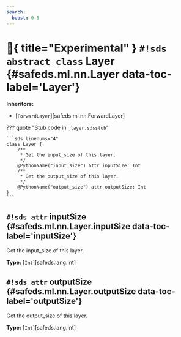```yaml
---
search:
  boost: 0.5
---
```


# :test_tube:{ title="Experimental" } `#!sds abstract class` Layer {#safeds.ml.nn.Layer data-toc-label='Layer'}

**Inheritors:**

- [`ForwardLayer`][safeds.ml.nn.ForwardLayer]

??? quote "Stub code in `_layer.sdsstub`"

    ```sds linenums="4"
    class Layer {
        /**
         * Get the input_size of this layer.
         */
        @PythonName("input_size") attr inputSize: Int
        /**
         * Get the output_size of this layer.
         */
        @PythonName("output_size") attr outputSize: Int
    }
    ```

## `#!sds attr` inputSize {#safeds.ml.nn.Layer.inputSize data-toc-label='inputSize'}

Get the input_size of this layer.

**Type:** [`Int`][safeds.lang.Int]

## `#!sds attr` outputSize {#safeds.ml.nn.Layer.outputSize data-toc-label='outputSize'}

Get the output_size of this layer.

**Type:** [`Int`][safeds.lang.Int]

